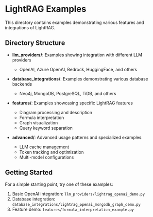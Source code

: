 # LightRAG Examples

This directory contains examples demonstrating various features and integrations of LightRAG.

## Directory Structure

- **llm_providers/**: Examples showing integration with different LLM providers
  - OpenAI, Azure OpenAI, Bedrock, HuggingFace, and others

- **database_integrations/**: Examples demonstrating various database backends
  - Neo4j, MongoDB, PostgreSQL, TiDB, and others

- **features/**: Examples showcasing specific LightRAG features
  - Diagram processing and description
  - Formula interpretation
  - Graph visualization
  - Query keyword separation

- **advanced/**: Advanced usage patterns and specialized examples
  - LLM cache management
  - Token tracking and optimization
  - Multi-model configurations

## Getting Started

For a simple starting point, try one of these examples:

1. Basic OpenAI integration: `llm_providers/lightrag_openai_demo.py`
2. Database integration: `database_integrations/lightrag_openai_mongodb_graph_demo.py`
3. Feature demo: `features/formula_interpretation_example.py`